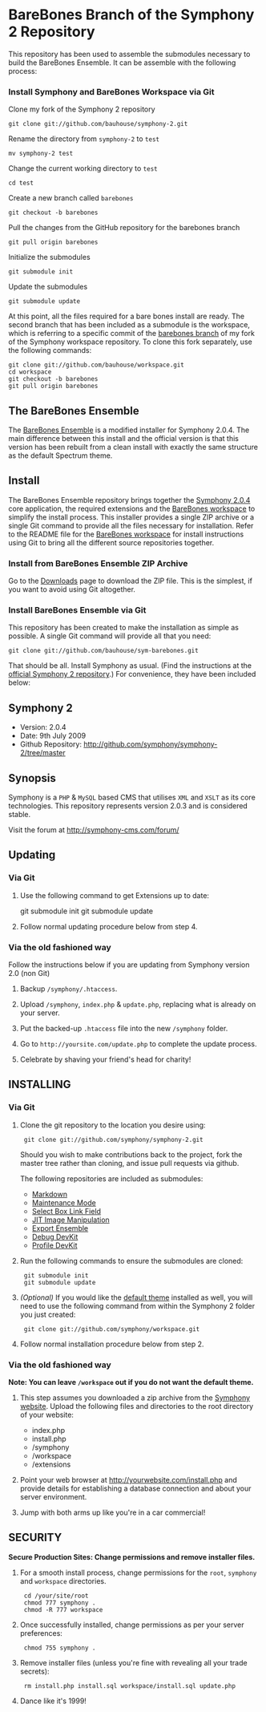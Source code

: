 # BareBones Branch of the Symphony 2 Repository

This repository has been used to assemble the submodules necessary to build the BareBones Ensemble. It can be assemble with the following process:

### Install Symphony and BareBones Workspace via Git

Clone my fork of the Symphony 2 repository

	git clone git://github.com/bauhouse/symphony-2.git

Rename the directory from `symphony-2` to `test`

	mv symphony-2 test

Change the current working directory to `test`

	cd test

Create a new branch called `barebones`

	git checkout -b barebones

Pull the changes from the GitHub repository for the barebones branch

	git pull origin barebones

Initialize the submodules

	git submodule init

Update the submodules

	git submodule update
	
At this point, all the files required for a bare bones install are ready. The second branch that has been included as a submodule is the workspace, which is referring to a specific commit of the [barebones branch](http://github.com/bauhouse/symphony-2/tree/barebones) of my fork of the Symphony workspace repository. To clone this fork separately, use the following commands:

	git clone git://github.com/bauhouse/workspace.git
	cd workspace
	git checkout -b barebones
	git pull origin barebones

## The BareBones Ensemble

The [BareBones Ensemble](http://github.com/bauhouse/sym-barebones/tree/master) is a modified installer for Symphony 2.0.4. The main difference between this install and the official version is that this version has been rebuilt from a clean install with exactly the same structure as the default Spectrum theme.

## Install

The BareBones Ensemble repository brings together the [Symphony 2.0.4](http://github.com/symphony/symphony-2/tree/master) core application, the required extensions and the [BareBones workspace](http://github.com/bauhouse/workspace/tree/barebones) to simplify the install process. This installer provides a single ZIP archive or a single Git command to provide all the files necessary for installation. Refer to the README file for the [BareBones workspace](http://github.com/bauhouse/workspace/tree/barebones) for install instructions using Git to bring all the different source repositories together.

### Install from BareBones Ensemble ZIP Archive

Go to the [Downloads](http://github.com/bauhouse/workspace/downloads) page to download the ZIP file. This is the simplest, if you want to avoid using Git altogether.

### Install BareBones Ensemble via Git

This repository has been created to make the installation as simple as possible. A single Git command will provide all that you need:

	git clone git://github.com/bauhouse/sym-barebones.git

That should be all. Install Symphony as usual. (Find the instructions at the [official Symphony 2 repository](http://github.com/symphony/symphony-2).) For convenience, they have been included below:

## Symphony 2 ##

- Version: 2.0.4
- Date: 9th July 2009
- Github Repository: <http://github.com/symphony/symphony-2/tree/master>


## Synopsis

Symphony is a `PHP` & `MySQL` based CMS that utilises `XML` and `XSLT` as its core 
technologies. This repository represents version 2.0.3 and is considered stable.

Visit the forum at <http://symphony-cms.com/forum/>


## Updating

### Via Git

1. Use the following command to get Extensions up to date:

	git submodule init
	git submodule update

2. Follow normal updating procedure below from step 4.

### Via the old fashioned way

Follow the instructions below if you are updating from Symphony version 2.0 (non Git)

1. Backup `/symphony/.htaccess`.

2. Upload `/symphony`, `index.php` & `update.php`, replacing what is already on your server.

3. Put the backed-up `.htaccess` file into the new `/symphony` folder.

4. Go to `http://yoursite.com/update.php` to complete the update process.

5. Celebrate by shaving your friend's head for charity!


## INSTALLING

### Via Git

1. Clone the git repository to the location you desire using:

		git clone git://github.com/symphony/symphony-2.git
		
	Should you wish to make contributions back to the project, fork the master tree rather than cloning, and issue pull requests via github.

	The following repositories are included as submodules:

	- [Markdown](http://github.com/pointybeard/markdown)
	- [Maintenance Mode](http://github.com/pointybeard/maintenance_mode)
	- [Select Box Link Field](http://github.com/pointybeard/selectbox_link_field)
	- [JIT Image Manipulation](http://github.com/pointybeard/jit_image_manipulation)
	- [Export Ensemble](http://github.com/pointybeard/export_ensemble)
	- [Debug DevKit](http://github.com/symphony/debugdevkit/tree/master)
	- [Profile DevKit](http://github.com/symphony/profiledevkit/tree/master)

3. Run the following commands to ensure the submodules are cloned:

		git submodule init
		git submodule update

4. _(Optional)_ If you would like the [default theme](http://github.com/symphony/workspace/tree) installed as well, 
you will need to use the following command from within the Symphony 2 folder you just created:

		git clone git://github.com/symphony/workspace.git
		
5. Follow normal installation procedure below from step 2.


### Via the old fashioned way

**Note: You can leave `/workspace` out if you do not want the default theme.**

1. This step assumes you downloaded a zip archive from the [Symphony website](http://symphony21.com). 
Upload the following files and directories to the root directory of your website:

	- index.php
	- install.php
	- /symphony
	- /workspace
	- /extensions

2. Point your web browser at <http://yourwebsite.com/install.php> and provide
details for establishing a database connection and about your server environment.

3. Jump with both arms up like you're in a car commercial!


## SECURITY

**Secure Production Sites: Change permissions and remove installer files.**

1. For a smooth install process, change permissions for the `root`, `symphony` and `workspace` directories.

		cd /your/site/root
		chmod 777 symphony .
		chmod -R 777 workspace

2. Once successfully installed, change permissions as per your server preferences:

		chmod 755 symphony .

3. Remove installer files (unless you're fine with revealing all your trade secrets):

		rm install.php install.sql workspace/install.sql update.php

4. Dance like it's 1999!